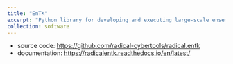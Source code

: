 ```yaml
---
title: "EnTK"
excerpt: "Python library for developing and executing large-scale ensemble-based workflows<br/><img src=/images/entk.png src=500>"
collection: software
---
```


- source code: <https://github.com/radical-cybertools/radical.entk>
- documentation: <https://radicalentk.readthedocs.io/en/latest/>
